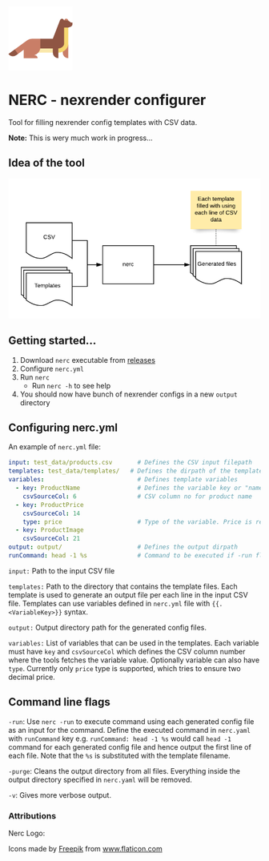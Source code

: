 ![nerc_logo](nerc_logo.png)

# NERC - nexrender configurer

Tool for filling nexrender config templates with CSV data.

**Note:** This is wery much work in progress...

## Idea of the tool

![nerc_idea](nerc_idea.png)

## Getting started...

1. Download `nerc` executable from [releases](https://github.com/Jeewes/nerc/releases)
2. Configure `nerc.yml`
3. Run `nerc`
    - Run `nerc -h` to see help
4. You should now have bunch of nexrender configs in a new `output` directory

## Configuring nerc.yml

An example of `nerc.yml` file:
```yaml
input: test_data/products.csv       # Defines the CSV input filepath
templates: test_data/templates/   # Defines the dirpath of the template files
variables:                          # Defines template variables
  - key: ProductName                # Defines the variable key or "name"
    csvSourceCol: 6                 # CSV column no for product name
  - key: ProductPrice               
    csvSourceCol: 14
    type: price                     # Type of the variable. Price is rendered with two decimals.
  - key: ProductImage
    csvSourceCol: 21
output: output/                     # Defines the output dirpath
runCommand: head -1 %s              # Command to be executed if -run flag is given.
```
`input:` Path to the input CSV file

`templates:` Path to the directory that contains the template files. Each template is used to generate
an output file per each line in the input CSV file. Templates can use variables defined in `nerc.yml` file
with `{{.<VariableKey>}}` syntax.

`output:` Output directory path for the generated config files.

`variables:` List of variables that can be used in the templates. Each variable must have `key` and `csvSourceCol`
which defines the CSV column number where the tools fetches the variable value. Optionally variable can also have
`type`. Currently only `price` type is supported, which tries to ensure two decimal price.

## Command line flags

`-run`: Use `nerc -run` to execute command using each generated config file as an input for the command. Define the
executed command in `nerc.yaml` with `runCommand` key e.g. `runCommand: head -1 %s` would call `head -1` command
for each generated config file and hence output the first line of each file. Note that the `%s` is substituted with
the template filename.

`-purge`: Cleans the output directory from all files. Everything inside the output directory specified in `nerc.yaml`
will be removed.

`-v`: Gives more verbose output.

### Attributions

Nerc Logo: <div>Icons made by <a href="https://www.flaticon.com/authors/freepik" title="Freepik">Freepik</a> from <a href="https://www.flaticon.com/" title="Flaticon">www.flaticon.com</a></div>